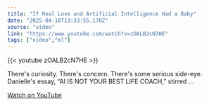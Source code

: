 ```yaml
---
title: "If Real Love and Artificial Intelligence Had a Baby"
date: "2025-04-18T13:33:55.178Z"
source: "video"
link: "https://www.youtube.com/watch?v=zOALB2cN7HE"
tags: ["video","ml"]
---
```


{{< youtube zOALB2cN7HE >}}

There's curiosity. There's concern. There's some serious side-eye. Danielle's essay, “AI IS NOT YOUR BEST LIFE COACH,” stirred ...

[Watch on YouTube](https://www.youtube.com/watch?v=zOALB2cN7HE)
